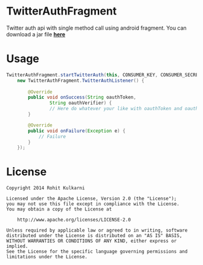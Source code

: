 TwitterAuthFragment
===================

Twitter auth api with single method call using android fragment. 
You can download a jar file **[here](https://github.com/rohitiskul/TwitterAuthFragment/raw/master/twitter4rk_v1.0.jar)**


Usage 
===================

``` java
TwitterAuthFragment.startTwitterAuth(this, CONSUMER_KEY, CONSUMER_SECRET, CALLBACK_URL,
	new TwitterAuthFragment.TwitterAuthListener() {
	
		@Override
		public void onSuccess(String oauthToken,
				String oauthVerifier) {
				// Here do whatever your like with oauthToken and oauthVerifier
		}

		@Override
		public void onFailure(Exception e) {
		    // Failure 
		}
	});
```

License
===================

    Copyright 2014 Rohit Kulkarni
    
    Licensed under the Apache License, Version 2.0 (the "License");
    you may not use this file except in compliance with the License.
    You may obtain a copy of the License at
    
        http://www.apache.org/licenses/LICENSE-2.0
     
    Unless required by applicable law or agreed to in writing, software
    distributed under the License is distributed on an "AS IS" BASIS,
    WITHOUT WARRANTIES OR CONDITIONS OF ANY KIND, either express or implied.
    See the License for the specific language governing permissions and
    limitations under the License.
